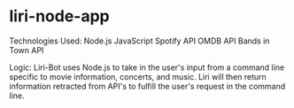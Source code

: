 # liri-node-app

Technologies Used:
Node.js
JavaScript
Spotify API
OMDB API
Bands in Town API

Logic:
Liri-Bot uses Node.js to take in the user's input from a command line specific to movie information, concerts, and music. Liri will then return information retracted from API's to fulfill the user's request in the command line.  
